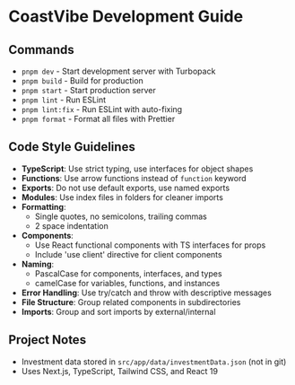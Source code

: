 # CoastVibe Development Guide

## Commands
- `pnpm dev` - Start development server with Turbopack
- `pnpm build` - Build for production
- `pnpm start` - Start production server
- `pnpm lint` - Run ESLint
- `pnpm lint:fix` - Run ESLint with auto-fixing
- `pnpm format` - Format all files with Prettier

## Code Style Guidelines
- **TypeScript**: Use strict typing, use interfaces for object shapes
- **Functions**: Use arrow functions instead of `function` keyword
- **Exports**: Do not use default exports, use named exports
- **Modules**: Use index files in folders for cleaner imports
- **Formatting**: 
  - Single quotes, no semicolons, trailing commas
  - 2 space indentation
- **Components**: 
  - Use React functional components with TS interfaces for props
  - Include 'use client' directive for client components
- **Naming**: 
  - PascalCase for components, interfaces, and types
  - camelCase for variables, functions, and instances
- **Error Handling**: Use try/catch and throw with descriptive messages
- **File Structure**: Group related components in subdirectories
- **Imports**: Group and sort imports by external/internal

## Project Notes
- Investment data stored in `src/app/data/investmentData.json` (not in git)
- Uses Next.js, TypeScript, Tailwind CSS, and React 19